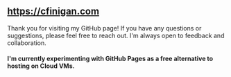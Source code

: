 ## https://cfinigan.com

Thank you for visiting my GitHub page! If you have any questions or suggestions, please feel free to reach out. I'm always open to feedback and collaboration.

#### I'm currently experimenting with GitHub Pages as a free alternative to hosting on Cloud VMs.

